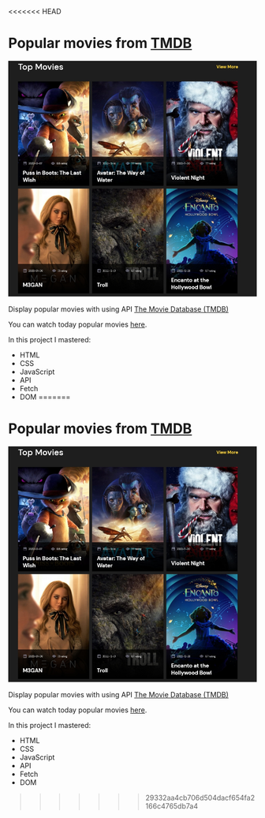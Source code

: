 <<<<<<< HEAD
# Popular movies from [TMDB](https://www.themoviedb.org/ "https://www.themoviedb.org/")


![1673866021564](image/README/1673866021564.png)

Display popular movies with using API	[The Movie Database (TMDB)](https://www.themoviedb.org/)

You can watch today popular movies [here](https://natalya-safarevich-movies.netlify.app/ " Movies").


In this project I mastered:

* HTML
* CSS
* JavaScript
* API
* Fetch
* DOM
=======
# Popular movies from [TMDB](https://www.themoviedb.org/ "https://www.themoviedb.org/")


![1673866021564](image/README/1673866021564.png)

Display popular movies with using API	[The Movie Database (TMDB)](https://www.themoviedb.org/)

You can watch today popular movies [here](https://natalya-safarevich-movies.netlify.app/ " Movies").


In this project I mastered:

* HTML
* CSS
* JavaScript
* API
* Fetch
* DOM
>>>>>>> 29332aa4cb706d504dacf654fa2166c4765db7a4
